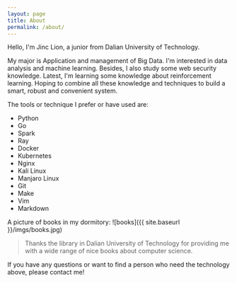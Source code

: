 ```yaml
---
layout: page
title: About
permalink: /about/
---
```


Hello, I'm Jinc Lion, a junior from Dalian University of Technology.

My major is Application and management of Big Data. I'm interested in data analysis and machine learning. Besides, I also study some web security knowledge. Latest, I'm learning some knowledge about reinforcement learning. Hoping to combine all these knowledge and techniques to build a smart, robust and convenient system.

The tools or technique I prefer or have used are:

- Python
- Go
- Spark
- Ray
- Docker
- Kubernetes
- Nginx
- Kali Linux
- Manjaro Linux
- Git
- Make
- Vim
- Markdown

A picture of books in my dormitory:
![books]({{ site.baseurl }}/imgs/books.jpg)
> Thanks the library in Dalian University of Technology for providing me with a wide range of nice books about computer science.

If you have any questions or want to find a person who need the technology above, please contact me!
